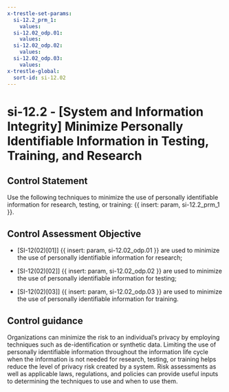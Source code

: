 ```yaml
---
x-trestle-set-params:
  si-12.2_prm_1:
    values:
  si-12.02_odp.01:
    values:
  si-12.02_odp.02:
    values:
  si-12.02_odp.03:
    values:
x-trestle-global:
  sort-id: si-12.02
---
```


# si-12.2 - \[System and Information Integrity\] Minimize Personally Identifiable Information in Testing, Training, and Research

## Control Statement

Use the following techniques to minimize the use of personally identifiable information for research, testing, or training: {{ insert: param, si-12.2_prm_1 }}.

## Control Assessment Objective

- \[SI-12(02)[01]\]  {{ insert: param, si-12.02_odp.01 }} are used to minimize the use of personally identifiable information for research;

- \[SI-12(02)[02]\]  {{ insert: param, si-12.02_odp.02 }} are used to minimize the use of personally identifiable information for testing;

- \[SI-12(02)[03]\]  {{ insert: param, si-12.02_odp.03 }} are used to minimize the use of personally identifiable information for training.

## Control guidance

Organizations can minimize the risk to an individual’s privacy by employing techniques such as de-identification or synthetic data. Limiting the use of personally identifiable information throughout the information life cycle when the information is not needed for research, testing, or training helps reduce the level of privacy risk created by a system. Risk assessments as well as applicable laws, regulations, and policies can provide useful inputs to determining the techniques to use and when to use them.
